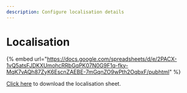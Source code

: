 ```yaml
---
description: Configure localisation details
---
```


# Localisation

{% embed url="https://docs.google.com/spreadsheets/d/e/2PACX-1vQ5atsFJDKXUmohcRRbGqPK07N0G9F1q-fky-MqK7vAQh87ZyK6EscnZAEBE-7mGqnZO9wPth2OqbxF/pubhtml" %}

[Click here](https://docs.google.com/spreadsheets/d/1dTiCfHyT3uayU5wl_4ZO2cf8LbldczZO4wQoJZ-MV1A/edit#gid=216166857) to download the localisation sheet.
